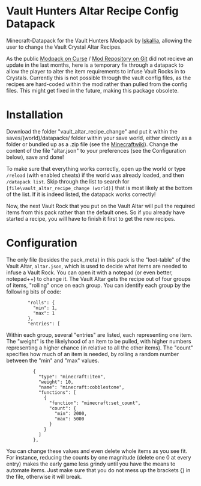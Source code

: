 # Vault Hunters Altar Recipe Config Datapack
Minecraft-Datapack for the Vault Hunters Modpack by [Iskallia](https://github.com/Iskallia), allowing the user to change the Vault Crystal Altar Recipes.

As the public [Modpack on Curse](https://www.curseforge.com/minecraft/modpacks/vault-hunters-official-modpack) / [Mod Repository on Git](https://github.com/Iskallia/Vault-public) did not recieve an update in the last months, here is a temporary fix through a datapack to allow the player to alter the item requirements to infuse Vault Rocks in to Crystals. Currently this is not possible through the vault config files, as the recipes are hard-coded within the mod rather than pulled from the config files. This might get fixed in the future, making this package obsolete.

# Installation
Download the folder "vault_altar_recipe_change" and put it within the saves/(world)/datapacks/ folder within your save world, either directly as a folder or bundled up as a .zip file (see the [Minecraftwiki](https://minecraft.fandom.com/wiki/Data_Pack)). Change the content of the file "altar.json" to your preferences (see the Configuration below), save and done!

To make sure that everything works correctly, open up the world or type `/reload` (with enabled cheats) if the world was already loaded, and then `/datapack list`. Skip through the list to search for `[file\vault_altar_recipe_change (world)]` that is most likely at the bottom of the list. If it is indeed listed, the datapack works correctly!

Now, the next Vault Rock that you put on the Vault Altar will pull the required items from this pack rather than the default ones. So if you already have started a recipe, you will have to finish it first to get the new recipes.

# Configuration
The only file (besides the pack_meta) in this pack is the "loot-table" of the Vault Altar, `altar.json`, which is used to decide what items are needed to infuse a Vault Rock. You can open it with a notepad (or even better, notepad++) to change it. 
The Vault Altar gets the recipe out of four groups of items, "rolling" once on each group. You can identify each group by the following bits of code:
```
        "rolls": {
          "min": 1,
          "max": 1
        },
        "entries": [
```
Within each group, several "entries" are listed, each representing one item. The "weight" is the likelyhood of an item to be pulled, with higher numbers representing a higher chance (in relative to all the other items). The "count" specifies how much of an item is needed, by rolling a random number between the "min" and "max" values.
```
          {
            "type": "minecraft:item",
            "weight": 10,
            "name": "minecraft:cobblestone",
            "functions": [
              {
                "function": "minecraft:set_count",
                "count": {
                  "min": 2000,
                  "max": 5000
                }
              }
            ]
          },
```
You can change these values and even delete whole items as you see fit. For instance, reducing the counts by one magnitude (delete one 0 at every entry) makes the early game less grindy until you have the means to automate items. Just make sure that you do not mess up the brackets {} in the file, otherwise it will break.

